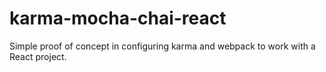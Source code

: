 # karma-mocha-chai-react
Simple proof of concept in configuring karma and webpack to work with a React project.
